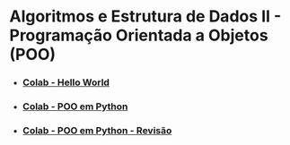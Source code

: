 # Algoritmos e Estrutura de Dados II - Programação Orientada a Objetos (POO)

* ### [Colab - Hello World](https://colab.research.google.com/drive/1Tk44gmqBN2R8YPxNHCeCBuBroXx4W5s1?usp=sharing)

* ### [Colab - POO em Python](https://colab.research.google.com/drive/1ItxPD3iU-mUsyQaEQvEm19Q2G5uVQ_XA?usp=sharing)

* ### [Colab - POO em Python - Revisão](https://colab.research.google.com/drive/1lSZ25yEYOlvHT_h29Z9qLDn2oDN1WVtk?usp=sharing)



